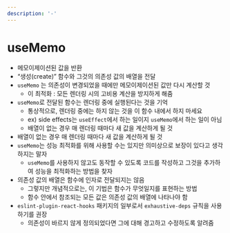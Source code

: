 ```yaml
---
description: '-'
---
```


# useMemo

* 메모이제이션된 값을 반환
* “생성(create)” 함수와 그것의 의존성 값의 배열을 전달
* `useMemo` 는 의존성이 변경되었을 때에만 메모이제이션된 값만 다시 계산할 것
  * 이 최적화 : 모든 렌더링 시의 고비용 계산을 방지하게 해줌
* `useMemo`로 전달된 함수는 렌더링 중에 실행된다는 것을 기억
  * 통상적으로, 렌더링 중에는 하지 않는 것을 이 함수 내에서 하지 마세요
  * ex) side effects는 `useEffect`에서 하는 일이지 `useMemo`에서 하는 일이 아님
  * 배열이 없는 경우 매 렌더링 때마다 새 값을 계산하게 될 것
* 배열이 없는 경우 매 렌더링 때마다 새 값을 계산하게 될 것
* `useMemo`는 성능 최적화를 위해 사용할 수는 있지만 의미상으로 보장이 있다고 생각하지는 말자
  * `useMemo`를 사용하지 않고도 동작할 수 있도록 코드를 작성하고 그것을 추가하여 성능을 최적화하는 방법을 찾자
* 의존성 값의 배열은 함수에 인자로 전달되지는 않음
  * 그렇지만 개념적으로는, 이 기법은 함수가 무엇일지를 표현하는 방법
  * 함수 안에서 참조되는 모든 값은 의존성 값의 배열에 나타나야 함
* `eslint-plugin-react-hooks` 패키지의 일부로서 `exhaustive-deps` 규칙을 사용하기를 권장
  * 의존성이 바르지 않게 정의되었다면 그에 대해 경고하고 수정하도록 알려줌
